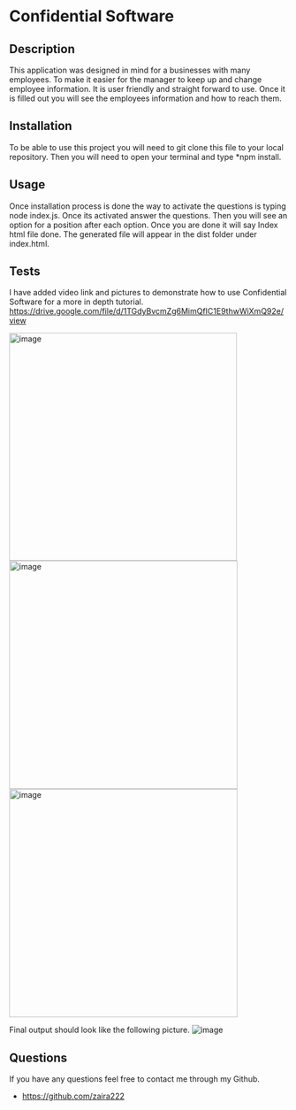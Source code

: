 # Confidential Software

## Description
This application was designed in mind for a businesses with many employees. To make it easier for the manager to keep up and change employee information. It is user friendly and straight forward to use. Once it is filled out you will see the employees information and how to reach them.

## Installation
To be able to use this project you will need to git clone this file to your local repository. Then you will need to open your terminal and type *npm install.

## Usage 
Once installation process is done the way to activate the questions is typing node index.js. Once its activated answer the questions. Then you will see an option for a position after each option. Once you are done it will say Index html file done. The generated file will appear in the dist folder under index.html.

## Tests 
I have added video link and pictures to demonstrate how to use Confidential Software for a more in 
depth tutorial.
https://drive.google.com/file/d/1TGdyBvcmZg6MimQfIC1E9thwWiXmQ92e/view


<img width="412" alt="image" src="https://user-images.githubusercontent.com/94399039/153229271-ba645fbf-9a88-4f65-b9f1-9e6adbce5152.png">

<img width="413" alt="image" src="https://user-images.githubusercontent.com/94399039/153229328-54d4e6ff-baff-46f0-90bd-39dd4bc936dc.png">

<img width="413" alt="image" src="https://user-images.githubusercontent.com/94399039/153229188-981625a9-785f-40ac-9f2b-688e4b99aeca.png">

Final output should look like the following picture.
![image](https://user-images.githubusercontent.com/94399039/153229728-c64b2b50-ebbb-4539-b6f4-1bb4003faf63.png)


## Questions
If you have any questions feel free to contact me through my Github.
* https://github.com/zaira222
